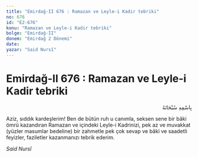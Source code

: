 ```yaml
---
title: "Emirdağ-II 676 : Ramazan ve Leyle-i Kadir tebriki"
no: 676
id: "E2-676"
konu: "Ramazan ve Leyle-i Kadir tebriki"
bolge: "Emirdağ-II"
donem: "Emirdağ 2 Dönemi"
date: 
yazar: "Said Nursî"
---
```


# Emirdağ-II 676 : Ramazan ve Leyle-i Kadir tebriki

<p class="arabic" dir="rtl" title="Meal: “Her türlü noksan sıfatlardan yüce olan Allah’ın adıyla.”">بِاسْمِهِ سُبْحَانَهُ</p>

Aziz, sıddık kardeşlerim! Ben de bütün ruh u canımla, seksen sene bir bâki ömrü kazandıran Ramazan ve içindeki Leyle-i Kadrinizi, pek az ve muvakkat (yüzler masumlar bedeline) bir zahmetle pek çok sevap ve bâki ve saadetli feyizler, faziletler kazanmanızı tebrik ederim.

*Said Nursî*
